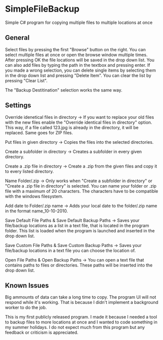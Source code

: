 # SimpleFileBackup
Simple C# program for copying multiple files to multiple locations at once

## General
Select files by pressing the first "Browse" button on the right. You can select multiple files at once or open the browse window multiple times. After pressing OK the file locations will be saved in the drop down list. You can also add files by typing the path in the textbox and pressing enter. If you made a wrong selection, you can delete single items by selecting them in the drop down list and pressing "Delete Item". You can clear the list by pressing "Clear List".

The "Backup Destitination" selection works the same way.

## Settings
Override idenetical files in directory -> If you want to replace your old files with the new files enable the "Override identical files in directory" option. This way, if a file called 123.jpg is already in the directory, it will be replaced. Same goes for ZIP files.

Put files in given directory -> Copies the files into the selected directories.

Create a subfolder in directory -> Creates a subfolder in every given directory.

Create a .zip file in directory -> Create a .zip from the given files and copy it to every listed directory.

Name Folder/.zip -> Only works when "Create a subfolder in directory" or "Create a .zip file in directory" is selected.
You can name your folder or .zip file with a maximum of 20 characters. The characters have to be compatible with the windows filesystem.

Add date to Folder/.zip name -> Adds your local date to the folder/.zip name in the format name_10-10-2010.

Save Default File Paths & Save Default Backup Paths -> Saves your file/backup locations as a list in a text file, that is located in the program folder. This list is loaded when the program is launched and inserted in the drop down list.

Save Custom File Paths & Save Custom Backup Paths -> Saves your file/backup locations in a text file you can choose the location of.

Open File Paths & Open Backup Paths -> You can open a text file that contains paths to files or directories. These paths will be inserted into the drop down list.

## Known Issues

Big ammounts of data can take a long time to copy. The program UI will not respond while it's working. That is because I didn't implement a background worker to do the job.



This is my first publicly released program. I made it because I needed a tool to backup files to more locations at once and I wanted to code something in my summer holidays. I do not expect much from this program but any feedback or criticism is appreciated. 
